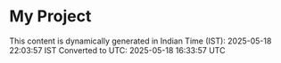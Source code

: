 # My Project

This content is dynamically generated in Indian Time (IST): 2025-05-18 22:03:57 IST
Converted to UTC: 2025-05-18 16:33:57 UTC
